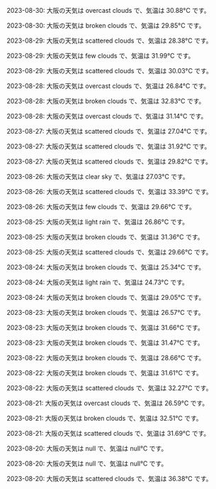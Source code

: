 2023-08-30: 大阪の天気は overcast clouds で、気温は 30.88°C です。

2023-08-30: 大阪の天気は broken clouds で、気温は 29.85°C です。

2023-08-29: 大阪の天気は scattered clouds で、気温は 28.38°C です。

2023-08-29: 大阪の天気は few clouds で、気温は 31.99°C です。

2023-08-29: 大阪の天気は scattered clouds で、気温は 30.03°C です。

2023-08-28: 大阪の天気は overcast clouds で、気温は 26.84°C です。

2023-08-28: 大阪の天気は broken clouds で、気温は 32.83°C です。

2023-08-28: 大阪の天気は overcast clouds で、気温は 31.14°C です。

2023-08-27: 大阪の天気は scattered clouds で、気温は 27.04°C です。

2023-08-27: 大阪の天気は scattered clouds で、気温は 31.92°C です。

2023-08-27: 大阪の天気は scattered clouds で、気温は 29.82°C です。

2023-08-26: 大阪の天気は clear sky で、気温は 27.03°C です。

2023-08-26: 大阪の天気は scattered clouds で、気温は 33.39°C です。

2023-08-26: 大阪の天気は few clouds で、気温は 29.66°C です。

2023-08-25: 大阪の天気は light rain で、気温は 26.86°C です。

2023-08-25: 大阪の天気は broken clouds で、気温は 31.36°C です。

2023-08-25: 大阪の天気は scattered clouds で、気温は 29.66°C です。

2023-08-24: 大阪の天気は broken clouds で、気温は 25.34°C です。

2023-08-24: 大阪の天気は light rain で、気温は 24.73°C です。

2023-08-24: 大阪の天気は broken clouds で、気温は 29.05°C です。

2023-08-23: 大阪の天気は broken clouds で、気温は 26.57°C です。

2023-08-23: 大阪の天気は broken clouds で、気温は 31.66°C です。

2023-08-23: 大阪の天気は broken clouds で、気温は 31.47°C です。

2023-08-22: 大阪の天気は broken clouds で、気温は 28.66°C です。

2023-08-22: 大阪の天気は broken clouds で、気温は 31.61°C です。

2023-08-22: 大阪の天気は scattered clouds で、気温は 32.27°C です。

2023-08-21: 大阪の天気は overcast clouds で、気温は 26.59°C です。

2023-08-21: 大阪の天気は broken clouds で、気温は 32.51°C です。

2023-08-21: 大阪の天気は scattered clouds で、気温は 31.69°C です。

2023-08-20: 大阪の天気は null で、気温は null°C です。

2023-08-20: 大阪の天気は null で、気温は null°C です。

2023-08-20: 大阪の天気は scattered clouds で、気温は 36.38°C です。
